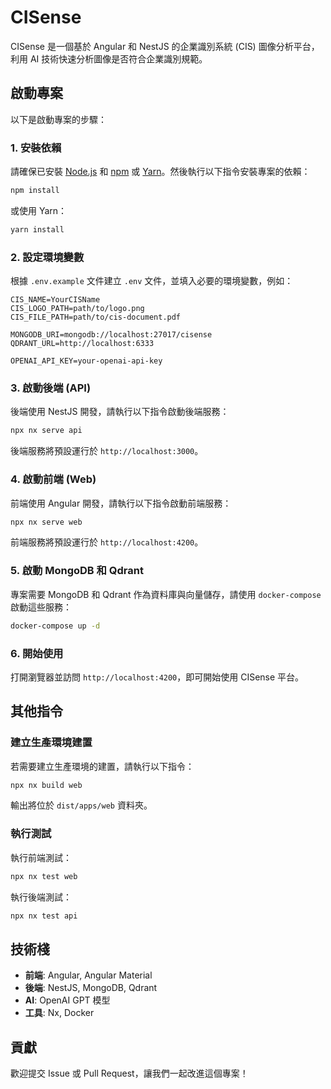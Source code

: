 # CISense

CISense 是一個基於 Angular 和 NestJS 的企業識別系統 (CIS) 圖像分析平台，利用 AI 技術快速分析圖像是否符合企業識別規範。

## 啟動專案

以下是啟動專案的步驟：

### 1. 安裝依賴

請確保已安裝 [Node.js](https://nodejs.org/) 和 [npm](https://www.npmjs.com/) 或 [Yarn](https://yarnpkg.com/)。然後執行以下指令安裝專案的依賴：

```sh
npm install
```

或使用 Yarn：

```sh
yarn install
```

### 2. 設定環境變數

根據 `.env.example` 文件建立 `.env` 文件，並填入必要的環境變數，例如：

```env
CIS_NAME=YourCISName
CIS_LOGO_PATH=path/to/logo.png
CIS_FILE_PATH=path/to/cis-document.pdf

MONGODB_URI=mongodb://localhost:27017/cisense
QDRANT_URL=http://localhost:6333

OPENAI_API_KEY=your-openai-api-key
```

### 3. 啟動後端 (API)

後端使用 NestJS 開發，請執行以下指令啟動後端服務：

```sh
npx nx serve api
```

後端服務將預設運行於 `http://localhost:3000`。

### 4. 啟動前端 (Web)

前端使用 Angular 開發，請執行以下指令啟動前端服務：

```sh
npx nx serve web
```

前端服務將預設運行於 `http://localhost:4200`。

### 5. 啟動 MongoDB 和 Qdrant

專案需要 MongoDB 和 Qdrant 作為資料庫與向量儲存，請使用 `docker-compose` 啟動這些服務：

```sh
docker-compose up -d
```

### 6. 開始使用

打開瀏覽器並訪問 `http://localhost:4200`，即可開始使用 CISense 平台。

## 其他指令

### 建立生產環境建置

若需要建立生產環境的建置，請執行以下指令：

```sh
npx nx build web
```

輸出將位於 `dist/apps/web` 資料夾。

### 執行測試

執行前端測試：

```sh
npx nx test web
```

執行後端測試：

```sh
npx nx test api
```

## 技術棧

- **前端**: Angular, Angular Material
- **後端**: NestJS, MongoDB, Qdrant
- **AI**: OpenAI GPT 模型
- **工具**: Nx, Docker

## 貢獻

歡迎提交 Issue 或 Pull Request，讓我們一起改進這個專案！
